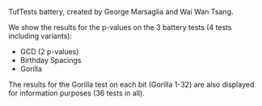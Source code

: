 TufTests battery, created by George Marsaglia and Wai Wan Tsang.

We show the results for the p-values on the 3 battery tests (4 tests including variants):

- GCD (2 p-values)
- Birthday Spacings
- Gorilla
 
The results for the Gorilla test on each bit (Gorilla 1-32) are also displayed for information purposes (36 tests in all).
